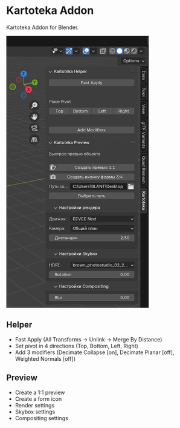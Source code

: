 # Kartoteka Addon
Kartoteka Addon for Blender.

![Kartoteka Addon Thumbnail](images/thumbnail.png)

## Helper
- Fast Apply (All Transforms -> Unlink -> Merge By Distance) 
- Set pivot in 4 directions (Top, Bottom, Left, Right)
- Add 3 modifiers (Decimate Collapse [on], Decimate Planar [off], Weighted Normals [off])

## Preview
- Create a 1:1 preview
- Create a form icon
- Render settings
- Skybox settings
- Compositing settings
